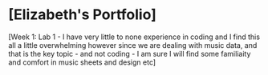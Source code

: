 
# \[Elizabeth's Portfolio\]
<!-- Version 1.0 -->
\[Week 1: Lab 1 - I have very little to none experience in coding and I find this all a little overwhelming however since we are dealing with music data, and that is the key topic - and not coding - I am sure I will find some familiaity and comfort in music sheets and design etc\]
